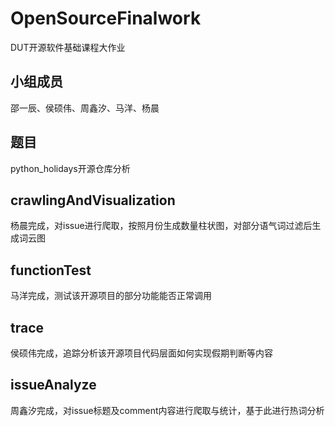 # OpenSourceFinalwork

DUT开源软件基础课程大作业

## 小组成员

邵一辰、侯硕伟、周鑫汐、马洋、杨晨

## 题目

python_holidays开源仓库分析

## crawlingAndVisualization

杨晨完成，对issue进行爬取，按照月份生成数量柱状图，对部分语气词过滤后生成词云图

## functionTest

马洋完成，测试该开源项目的部分功能能否正常调用

## trace

侯硕伟完成，追踪分析该开源项目代码层面如何实现假期判断等内容

## issueAnalyze

周鑫汐完成，对issue标题及comment内容进行爬取与统计，基于此进行热词分析
